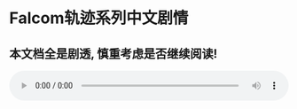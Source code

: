 # Falcom轨迹系列中文剧情

## 本文档全是剧透, 慎重考虑是否继续阅读!

<audio controls autoplay loop style="width: 100%">
 <source src="bgms/sora-fc/Hoshi-no-Arika.mp3" type="audio/mpeg">
 Your browser does not support the audio element.
</audio>
